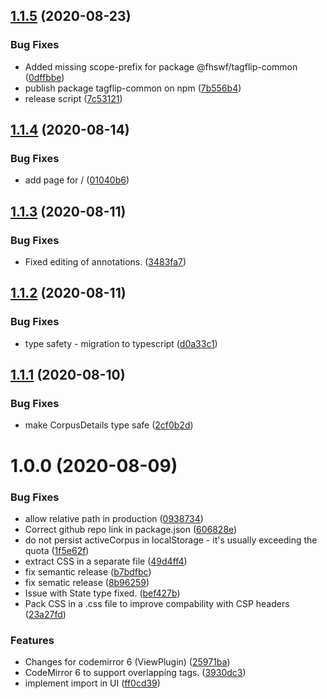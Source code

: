 ## [1.1.5](https://github.com/fhswf/tagflip-gui/compare/v1.1.4...v1.1.5) (2020-08-23)


### Bug Fixes

* Added missing scope-prefix for package @fhswf/tagflip-common ([0dffbbe](https://github.com/fhswf/tagflip-gui/commit/0dffbbe5487880244e2a3ec011961d71404ec669))
* publish package tagflip-common on npm ([7b556b4](https://github.com/fhswf/tagflip-gui/commit/7b556b459a8887893eab47f612aca66b9c907fd2))
* release script ([7c53121](https://github.com/fhswf/tagflip-gui/commit/7c53121ead1894d6ac6d248b609eba8abaf51f42))

## [1.1.4](https://github.com/fhswf/tagflip-gui/compare/v1.1.3...v1.1.4) (2020-08-14)


### Bug Fixes

* add page for / ([01040b6](https://github.com/fhswf/tagflip-gui/commit/01040b6792538fecce105a5558cbeb1c86e5bf83))

## [1.1.3](https://github.com/fhswf/tagflip-gui/compare/v1.1.2...v1.1.3) (2020-08-11)


### Bug Fixes

* Fixed editing of annotations. ([3483fa7](https://github.com/fhswf/tagflip-gui/commit/3483fa7a62731897b243747256d304d97fa7807d))

## [1.1.2](https://github.com/fhswf/tagflip-gui/compare/v1.1.1...v1.1.2) (2020-08-11)


### Bug Fixes

* type safety - migration to typescript ([d0a33c1](https://github.com/fhswf/tagflip-gui/commit/d0a33c18ddf5c846483f0440b37d889d9ca0439c))

## [1.1.1](https://github.com/fhswf/tagflip-gui/compare/v1.1.0...v1.1.1) (2020-08-10)


### Bug Fixes

* make CorpusDetails type safe ([2cf0b2d](https://github.com/fhswf/tagflip-gui/commit/2cf0b2d94b1c758afd06b3baec803680134fec4b))

# 1.0.0 (2020-08-09)


### Bug Fixes

* allow relative path in production ([0938734](https://github.com/fhswf/tagflip-gui/commit/0938734a8236fb6df374d72e51068f69dfe75ef8))
* Correct github repo link in package.json ([606828e](https://github.com/fhswf/tagflip-gui/commit/606828e5a3c0352151caf0e031acd67297fb84f4))
* do not persist activeCorpus in localStorage - it's usually exceeding the quota ([1f5e62f](https://github.com/fhswf/tagflip-gui/commit/1f5e62f83344c06346bfc526b62fda5c83cc2cd5))
* extract CSS in a separate file ([49d4ff4](https://github.com/fhswf/tagflip-gui/commit/49d4ff49c9719302ff3d7264f9b55c36a1d1cafe))
* fix semantic release ([b7bdfbc](https://github.com/fhswf/tagflip-gui/commit/b7bdfbcca24abd444088f23d6896c0628d4ed873))
* fix sematic release ([8b96259](https://github.com/fhswf/tagflip-gui/commit/8b962596d5f855943f2b323942b74730c1497380))
* Issue with State type fixed. ([bef427b](https://github.com/fhswf/tagflip-gui/commit/bef427b6fec6056e9b8b99ee606d9408306d9693))
* Pack CSS in a .css file to improve compability with CSP headers ([23a27fd](https://github.com/fhswf/tagflip-gui/commit/23a27fd9137bbcce32d1435adc7559d812f3654c))


### Features

* Changes for codemirror 6 (ViewPlugin) ([25971ba](https://github.com/fhswf/tagflip-gui/commit/25971bad95c01068db044c68ed11d9b0470929c6))
* CodeMirror 6 to support overlapping tags. ([3930dc3](https://github.com/fhswf/tagflip-gui/commit/3930dc30bd18127c26ecc5a4cf39ba0fc81afe0b))
* implement import in UI ([ff0cd39](https://github.com/fhswf/tagflip-gui/commit/ff0cd39957f8e37f55251684f6d5b58b5f5613aa))
